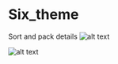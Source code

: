 # Six_theme
Sort and pack details
![alt text](https://sun9-41.userapi.com/c855416/v855416114/18cb27/hCOFKpw2or8.jpg) 

![alt text](https://sun9-3.userapi.com/c858220/v858220277/106d64/_I62UPMwNiE.jpg)
